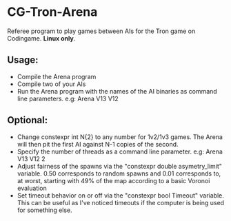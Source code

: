 # CG-Tron-Arena
Referee program to play games between AIs for the Tron game on Codingame. **Linux only**.

## Usage:
* Compile the Arena program
* Compile two of your AIs
* Run the Arena program with the names of the AI binaries as command line parameters. e.g: Arena V13 V12

## Optional:
* Change constexpr int N{2} to any number for 1v2/1v3 games. The Arena will then pit the first AI against N-1 copies of the second.
* Specify the number of threads as a command line parameter. e.g: Arena V13 V12 2
* Adjust fairness of the spawns via the "constexpr double asymetry_limit" variable. 0.50 corresponds to random spawns and 0.01 corresponds to, at worst, starting with 49% of the map according to a basic Voronoi evaluation
* Set timeout behavior on or off via the "constexpr bool Timeout" variable. This can be useful as I've noticed timeouts if the computer is being used for something else.


